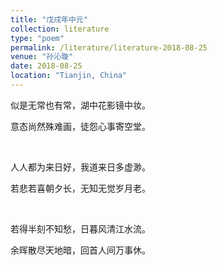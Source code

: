 ```yaml
---
title: "戊戌年中元"
collection: literature
type: "poem"
permalink: /literature/literature-2018-08-25
venue: "孙沁璇"
date: 2018-08-25
location: "Tianjin, China"
---
```


似是无常也有常，湖中花影镜中妆。

意态尚然殊难画，徒怨心事寄空堂。

<br>

人人都为来日好，我道来日多虚渺。

若悲若喜朝夕长，无知无觉岁月老。

<br>

若得半刻不知愁，日暮风清江水流。

余晖散尽天地暗，回首人间万事休。
